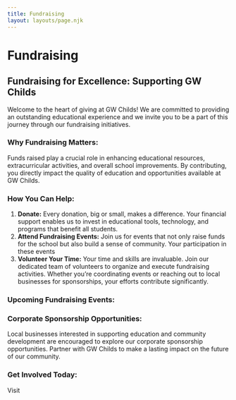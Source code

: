 ```yaml
---
title: Fundraising
layout: layouts/page.njk
---
```


# Fundraising

## Fundraising for Excellence: Supporting GW Childs

Welcome to the heart of giving at GW Childs! We are committed to providing an outstanding educational experience and we invite you to be a part of this journey through our fundraising initiatives.

### Why Fundraising Matters:
Funds raised play a crucial role in enhancing educational resources, extracurricular activities, and overall school improvements. By contributing, you directly impact the quality of education and opportunities available at GW Childs.

### How You Can Help:
1. __Donate:__ Every donation, big or small, makes a difference. Your financial support enables us to invest in educational tools, technology, and programs that benefit all students.
2. __Attend Fundraising Events:__ Join us for events that not only raise funds for the school but also build a sense of community. Your participation in these events
3. __Volunteer Your Time:__ Your time and skills are invaluable. Join our dedicated team of volunteers to organize and execute fundraising activities. Whether you’re coordinating events or reaching out to local businesses for sponsorships, your efforts contribute significantly.

### Upcoming Fundraising Events:


### Corporate Sponsorship Opportunities:
Local businesses interested in supporting education and community development are encouraged to explore our corporate sponsorship opportunities. Partner with GW Childs to make a lasting impact on the future of our community.

### Get Involved Today:
Visit
